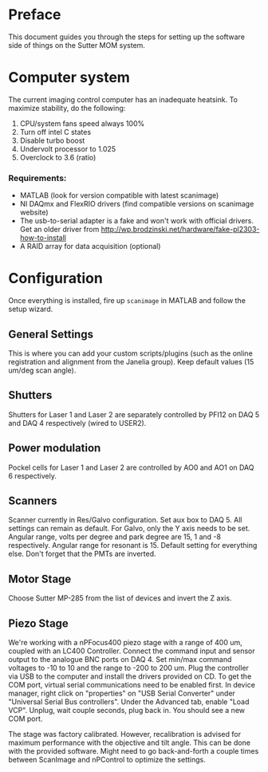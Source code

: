 # Preface
This document guides you through the steps for setting up the software side of things on the Sutter MOM system.

# Computer system
The current imaging control computer has an inadequate heatsink. To maximize stability, do the following:
1. CPU/system fans speed always 100%
1. Turn off intel C states
1. Disable turbo boost
1. Undervolt processor to 1.025
1. Overclock to 3.6 (ratio)

### Requirements:
* MATLAB (look for version compatible with latest scanimage)
* NI DAQmx and FlexRIO drivers (find compatible versions on scanimage website)
* The usb-to-serial adapter is a fake and won't work with official drivers. Get an older driver from http://wp.brodzinski.net/hardware/fake-pl2303-how-to-install
* A RAID array for data acquisition (optional)

# Configuration
Once everything is installed, fire up `scanimage` in MATLAB and follow the setup wizard.

## General Settings
This is where you can add your custom scripts/plugins (such as the online registration and alignment from the Janelia group). Keep default values (15 um/deg scan angle).

## Shutters
Shutters for Laser 1 and Laser 2 are separately controlled by PFI12 on DAQ 5 and DAQ 4 respectively (wired to USER2).

## Power modulation
Pockel cells for Laser 1 and Laser 2 are controlled by AO0 and AO1 on DAQ 6 respectively.

## Scanners
Scanner currently in Res/Galvo configuration. Set aux box to DAQ 5. All settings can remain as default. For Galvo, only the Y axis needs to be set. Angular range, volts per degree and park degree are 15, 1 and -8 respectively. Angular range for resonant is 15. Default setting for everything else. Don't forget that the PMTs are inverted.

## Motor Stage
Choose Sutter MP-285 from the list of devices and invert the Z axis.

## Piezo Stage
We're working with a nPFocus400 piezo stage with a range of 400 um, coupled with an LC400 Controller. Connect the command input and sensor output to the analogue BNC ports on DAQ 4. Set min/max command voltages to -10 to 10 and the range to -200 to 200 um. Plug the controller via USB to the computer and install the drivers provided on CD. To get the COM port, virtual serial communications need to be enabled first. In device manager, right click on "properties" on "USB Serial Converter" under "Universal Serial Bus controllers". Under the Advanced tab, enable "Load VCP". Unplug, wait couple seconds, plug back in. You should see a new COM port.

The stage was factory calibrated. However, recalibration is advised for maximum performance with the objective and tilt angle. This can be done with the provided software. Might need to go back-and-forth a couple times between ScanImage and nPControl to optimize the settings.
